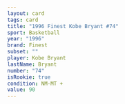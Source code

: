 ```yaml
---
layout: card
tags: card
title: "1996 Finest Kobe Bryant #74"
sport: Basketball
year: "1996"
brand: Finest
subset: ""
player: Kobe Bryant
lastName: Bryant
number: "74"
isRookie: true
condition: NM-MT +
value: 90
---
```

